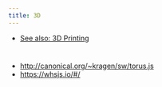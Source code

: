 ```yaml
---
title: 3D
---
```

* [See also: 3D Printing](/3dprinting)

# 
* <http://canonical.org/~kragen/sw/torus.js>
* <https://whsjs.io/#/>
